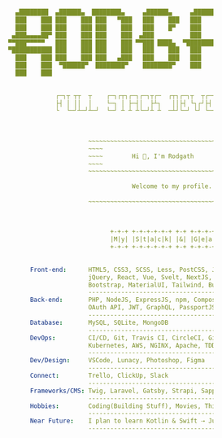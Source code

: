 ```yaml

                ▄████████  ▄██████▄  ████████▄     ▄██████▄     ▄████████     ███        ▄█    █▄    
                ███    ███ ███    ███ ███   ▀███   ███    ███   ███    ███ ▀█████████▄   ███    ███   
                ███    ███ ███    ███ ███    ███   ███    █▀    ███    ███    ▀███▀▀██   ███    ███   
               ▄███▄▄▄▄██▀ ███    ███ ███    ███  ▄███          ███    ███     ███   ▀  ▄███▄▄▄▄███▄▄ 
              ▀▀███▀▀▀▀▀   ███    ███ ███    ███ ▀▀███ ████▄  ▀███████████     ███     ▀▀███▀▀▀▀███▀  
              ▀███████████ ███    ███ ███    ███   ███    ███   ███    ███     ███       ███    ███   
                ███    ███ ███    ███ ███   ▄███   ███    ███   ███    ███     ███       ███    ███   
                ███    ███  ▀██████▀  ████████▀    ████████▀    ███    █▀     ▄████▀     ███    █▀    
                ███    ███                                                                            
            
            
                           ┌─┐┬ ┬┬  ┬    ┌─┐┌┬┐┌─┐┌─┐┬┌─  ┌┬┐┌─┐┬  ┬┌─┐┬  ┌─┐┌─┐┌─┐┬─┐
                           ├┤ │ ││  │    └─┐ │ ├─┤│  ├┴┐   ││├┤ └┐┌┘├┤ │  │ │├─┘├┤ ├┬┘
                           └  └─┘┴─┘┴─┘  └─┘ ┴ ┴ ┴└─┘┴ ┴  ─┴┘└─┘ └┘ └─┘┴─┘└─┘┴  └─┘┴└─
                    
                    
                    
                                    ~~~~~~~~~~~~~~~~~~~~~~~~~~~~~~~~~~~~~~~~~~
                                    ~~~~                                  ~~~~
                                    ~~~~        Hi 👋, I'm Rodgath        ~~~~
                                    ~~~~                                  ~~~~
                                    ~~~~~~~~~~~~~~~~~~~~~~~~~~~~~~~~~~~~~~~~~~
                                    
                                                Welcome to my profile.
                                    
                                    ~~~~~~~~~~~~~~~~~~~~~~~~~~~~~~~~~~~~~~~~~~
                                    
                                    
                                    
                                          +-+-+ +-+-+-+-+-+ +-+ +-+-+-+-+
                                          |M|y| |S|t|a|c|k| |&| |G|e|a|r|
                                          +-+-+ +-+-+-+-+-+ +-+ +-+-+-+-+
                                        
                                        
                    Front-end:      HTML5, CSS3, SCSS, Less, PostCSS, JavaScript, TypeScript, 
                                    jQuery, React, Vue, Svelt, NextJS, Webpack, Gulp, AJAX, 
                                    Bootstrap, MaterialUI, Tailwind, Bulma
                                    ----------------------------------------------------------
                    Back-end:       PHP, NodeJS, ExpressJS, npm, Composer, RESTful API, 
                                    OAuth API, JWT, GraphQL, PassportJS
                                    ----------------------------------------------------------
                    Database:       MySQL, SQLite, MongoDB
                                    ----------------------------------------------------------
                    DevOps:         CI/CD, Git, Travis CI, CircleCI, GitHub Actions, Docker, 
                                    Kubernetes, AWS, NGINX, Apache, TDD(Mocha, PHPUnit)
                                    ----------------------------------------------------------
                    Dev/Design:     VSCode, Lunacy, Photoshop, Figma
                                    ----------------------------------------------------------
                    Connect:        Trello, ClickUp, Slack
                                    ----------------------------------------------------------
                    Frameworks/CMS: Twig, Laravel, Gatsby, Strapi, Sapper, WordPress, OpenCart
                                    ----------------------------------------------------------
                    Hobbies:        Coding(Building Stuff), Movies, Thinking, Reading, Gaming
                                    ----------------------------------------------------------
                    Near Future:    I plan to learn Kotlin & Swift ⇢ Just for the fun of it 😎
                                    ----------------------------------------------------------
                                    
                                    
                                      
```


<!--
<h1 align="center">Hi 👋, I'm Rodgath</h1>
<h3 align="center">Welcome to my profile.</h3>

<p align="left"><img src="https://komarev.com/ghpvc/?username=rodgath&style=flat-square&color=brightgreen&label=PROFILE+VIEWS" alt="rodgath" /></p>

<p><img src="https://github-readme-stats.vercel.app/api?username=rodgath&show_icons=true&include_all_commits=true&count_private=true&hide=contribs,issues" alt="rodgath" />
   <img src="https://github-readme-stats.vercel.app/api/top-langs/?username=rodgath&layout=compact" alt="rodgath" /></p>


### Hi there 👋

**Rodgath/Rodgath** is a ✨ _special_ ✨ repository because its `README.md` (this file) appears on your GitHub profile.

Here are some ideas to get you started:

- 🔭 I’m currently working on ...
- 🌱 I’m currently learning ...
- 👯 I’m looking to collaborate on ...
- 🤔 I’m looking for help with ...
- 💬 Ask me about ...
- 📫 How to reach me: ...
- 😄 Pronouns: ...
- ⚡ Fun fact: ...
-->
